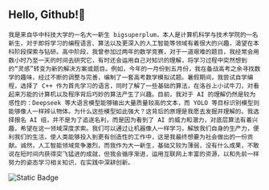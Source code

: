 ## Hello, Github!👋
    我是来自华中科技大学的一名大一新生 bigsuperplum，本人是计算机科学与技术学院的一名新生，对于即将学习的编程语言、算法以及更深入的人工智能等领域有着很大的兴趣，渴望在本科阶段探索与钻研。高中阶段，我曾参加过两年的数学竞赛，对于一道艰难的题目，我经常会用数小时乃至一天的时间去研究它，有时还会运用自己对知识的理解，将学习过程中突然想到的“灵感”转变为新的解决方案或题目。例如，今年的一月份到五月份，我在备战高考之余寻找数学的趣味，经过不断的调整与完善，编制了一套高考数学模拟试题。暑假期间，我尝试自学编程，选择了 C++ 作为首先学习的语言，同时了解了一些基础的算法，在洛谷上小试牛刀，对看起来万能的计算机以及程序背后巧妙的算法产生了兴趣。目前，我对于 AI 的理解仍然是较为感性的：Deepseek 等大语言模型能够输出大量质量较高的文本，而 YOLO 等目标识别模型则能够像人一样辨认物体。为什么这些模型如此强大？这背后的原理是我愿去发掘并理解的。我选择报名 AI 组，并不是为了追逐名利，而是因为看到了 AI 的威力和潜力，对底层算法有着兴趣，希望在这一领域深度求索。我们可以通过让机器像人一样学习，解放我们自身的生产力，便利我们的生活，使人类能够投入到更有创造性的工作中，这是我最终想要为社会做出的一份贡献。诚然，人工智能领域竞争激烈，而我作为大一新生，基础又较为薄弱，没有什么成果，不敢说在短时间内获得突飞猛进的成就，但我会循序渐进，运用互联网上丰富的资源，以和先前一样努力的姿态学习相关知识，在实践中深耕创新。

![Static Badge](https://img.shields.io/badge/any_text-you_like-blue)


<!--
**bigsuperplum/bigsuperplum** is a ✨ _special_ ✨ repository because its `README.md` (this file) appears on your GitHub profile.

Here are some ideas to get you started:

- 🔭 I’m currently working on ...
- 🌱 I’m currently learning ...
- 👯 I’m looking to collaborate on ...
- 🤔 I’m looking for help with ...
- 💬 Ask me about ...
- 📫 How to reach me: ...
- 😄 Pronouns: ...
- ⚡ Fun fact: ...
-->

